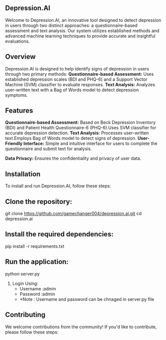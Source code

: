 ## Depression.AI
Welcome to Depression.AI, an innovative tool designed to detect depression in users through two distinct approaches: a questionnaire-based assessment and text analysis. Our system utilizes established methods and advanced machine learning techniques to provide accurate and insightful evaluations.

## Overview
Depression.AI is designed to help identify signs of depression in users through two primary methods:
**Questionnaire-based Assessment:**  Uses established depression scales (BDI and PHQ-6) and a Support Vector Machine (SVM) classifier to evaluate responses.
**Text Analysis:** Analyzes user-written text with a Bag of Words model to detect depression symptoms.

## Features
   **Questionnaire-based Assessment:**
      Based on Beck Depression Inventory (BDI) and Patient Health Questionnaire-6 (PHQ-6).Uses SVM classifier for accurate depression detection.
   **Text Analysis:**
      Processes user-written text.Employs Bag of Words model to detect signs of depression.
   **User-Friendly Interface:** 
      Simple and intuitive interface for users to complete the questionnaire and submit text for analysis.

   **Data Privacy:** 
      Ensures the confidentiality and privacy of user data.

## Installation
To install and run Depression.AI, follow these steps:

## Clone the repository:
git clone https://github.com/gamechanger004/depression.ai.git
cd depression.ai

## Install the required dependencies:
pip install -r requirements.txt

## Run the application:
python server.py

1. Login Using:
   - Username :admin
   - Password :admin
   - *Note : Username and password can be chnaged in server.py file

## Contributing
We welcome contributions from the community! If you'd like to contribute, please follow these steps:

